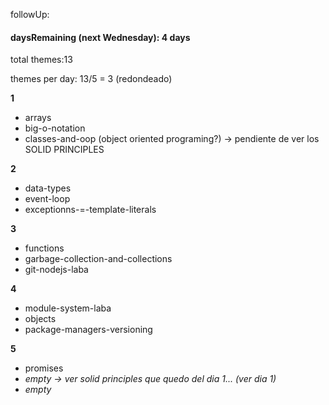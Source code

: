 followUp:



#### daysRemaining (next Wednesday): 4 days



total themes:13



themes per day: 13/5 = 3 (redondeado)



**1**

* arrays 
* big-o-notation
* classes-and-oop (object oriented programing?) -> pendiente de ver los SOLID PRINCIPLES

**2**

* data-types
* event-loop
* exceptionns-=-template-literals

**3**

* functions
* garbage-collection-and-collections
* git-nodejs-laba

**4**

* module-system-laba
* objects
* package-managers-versioning

**5**

* promises
* *empty -> ver solid principles que quedo del dia 1... (ver dia 1)*
* *empty* 
